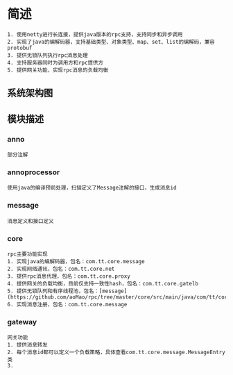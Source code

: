 # 简述

    1. 使用netty进行长连接，提供java版本的rpc支持，支持同步和异步调用
    2. 实现了java的编解码器，支持基础类型、对象类型、map、set、list的编解码，兼容protobuf
    3. 提供无锁队列执行rpc消息处理
    4. 支持服务器同时为调用方和rpc提供方
    5. 提供网关功能，实现rpc消息的负载均衡

## 系统架构图

## 模块描述

### anno
    部分注解

### annoprocessor
    使用java的编译预前处理，扫描定义了Message注解的接口，生成消息id

### message
    消息定义和接口定义

### core
    rpc主要功能实现
    1. 实现java的编解码器，包名：com.tt.core.message
    2. 实现网络通讯，包名：com.tt.core.net
    3. 提供rpc消息代理，包名：com.tt.core.proxy
    4. 提供网关的负载均衡，目前仅支持一致性hash，包名：com.tt.core.gatelb
    5. 提供无锁队列和有序线程池，包名：[message](https://github.com/aoMao/rpc/tree/master/core/src/main/java/com/tt/core/message)
    6. 实现消息注册，包名：com.tt.core.message

### gateway
    网关功能
    1. 提供消息转发
    2. 每个消息id都可以定义一个负载策略，具体查看com.tt.core.message.MessageEntry类
    3. 
    